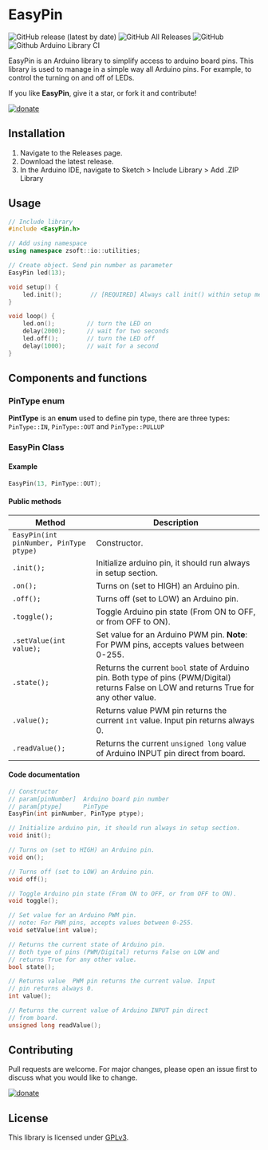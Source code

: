 # EasyPin

![GitHub release (latest by date)](https://img.shields.io/github/v/release/Zerfoinder/EasyPin)
![GitHub All Releases](https://img.shields.io/github/downloads/Zerfoinder/EasyPin/total)
![GitHub](https://img.shields.io/github/license/Zerfoinder/EasyPin)
![Github Arduino Library CI](https://github.com/Zerfoinder/EasyPin/workflows/Github%20Arduino%20Library%20CI/badge.svg)

EasyPin is an Arduino library to simplify access to arduino board pins.
This library is used to manage in a simple way all Arduino pins. For example, to control the turning on and off of LEDs.

If you like **EasyPin**, give it a star, or fork it and contribute!

[![donate](https://img.shields.io/badge/donate-PayPal-blue.svg)](https://paypal.me/zerfoinder)

## Installation

1. Navigate to the Releases page.
1. Download the latest release.
1. In the Arduino IDE, navigate to Sketch > Include Library > Add .ZIP Library

## Usage

```C++
// Include library
#include <EasyPin.h>

// Add using namespace
using namespace zsoft::io::utilities;

// Create object. Send pin number as parameter
EasyPin led(13);

void setup() {
    led.init();        // [REQUIRED] Always call init() within setup method.
}

void loop() {
    led.on();         // turn the LED on
    delay(2000);      // wait for two seconds
    led.off();        // turn the LED off
    delay(1000);      // wait for a second
}
```

## Components and functions

### PinType enum

**PintType** is an **enum** used to define pin type, there are three types: `PinType::IN`, `PinType::OUT` and `PinType::PULLUP`

### EasyPin Class

#### Example

```C++
EasyPin(13, PinType::OUT);
```

#### Public methods

| Method | Description |
| ---------- | ----------- |
| `EasyPin(int pinNumber, PinType ptype)` | Constructor. |
| `.init();` | Initialize arduino pin, it should run always in setup section. |
| `.on();`   | Turns on (set to HIGH) an Arduino pin. |
| `.off();`  | Turns off (set to LOW) an Arduino pin. |
| `.toggle();` | Toggle Arduino pin state (From ON to OFF, or from OFF to ON). |
| `.setValue(int value);`    | Set value for an Arduino PWM pin. **Note**: For PWM pins, accepts values between 0-255. |
| `.state();`    | Returns the current `bool` state of Arduino pin. Both type of pins (PWM/Digital) returns False on LOW and returns True for any other value. |
| `.value();`    | Returns value  PWM pin returns the current `int` value. Input pin returns always 0. |
| `.readValue();`    | Returns the current `unsigned long` value of Arduino INPUT pin direct from board. |

#### Code documentation

```C++
// Constructor
// param[pinNumber]  Arduino board pin number
// param[ptype]      PinType
EasyPin(int pinNumber, PinType ptype);
```

```C++
// Initialize arduino pin, it should run always in setup section.
void init();

// Turns on (set to HIGH) an Arduino pin.
void on();

// Turns off (set to LOW) an Arduino pin.
void off();

// Toggle Arduino pin state (From ON to OFF, or from OFF to ON).
void toggle();

// Set value for an Arduino PWM pin.
// note: For PWM pins, accepts values between 0-255.
void setValue(int value);

// Returns the current state of Arduino pin.
// Both type of pins (PWM/Digital) returns False on LOW and
// returns True for any other value.
bool state();

// Returns value  PWM pin returns the current value. Input
// pin returns always 0.
int value();

// Returns the current value of Arduino INPUT pin direct
// from board.
unsigned long readValue();
```

## Contributing

Pull requests are welcome. For major changes, please open an issue first to discuss what you would like to change.

[![donate](https://img.shields.io/badge/donate-PayPal-blue.svg)](https://paypal.me/zerfoinder)

## License

This library is licensed under [GPLv3](https://www.gnu.org/licenses/quick-guide-gplv3.html).

